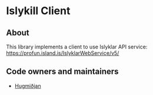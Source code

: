 <!-- gitbook-navigation: "Islykill" -->
# Islykill Client

## About

This library implements a client to use Islyklar API service:
https://profun.island.is/IslyklarWebService/v5/

## Code owners and maintainers

- [Hugmiðjan](https://github.com/orgs/island-is/teams/hugsmidjan/members)
